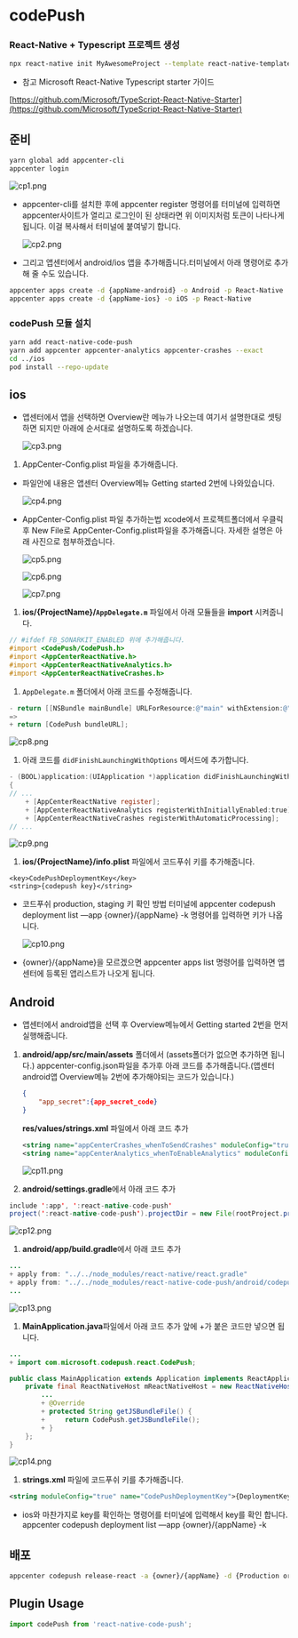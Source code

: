 # codePush

### React-Native + Typescript 프로젝트 생성

```bash
npx react-native init MyAwesomeProject --template react-native-template-typescript
```

* 참고 Microsoft React-Native Typescript starter 가이드

[https://github.com/Microsoft/TypeScript-React-Native-Starter](https://github.com/Microsoft/TypeScript-React-Native-Starter)

## 준비

```bash
yarn global add appcenter-cli
appcenter login
```

![cp1.png](./images/cp1.png)

- appcenter-cli를 설치한 후에 appcenter register 명령어를 터미널에 입력하면 appcenter사이트가 열리고 로그인이 된 상태라면 위 이미지처럼 토큰이 나타나게 됩니다. 이걸 복사해서 터미널에 붙여넣기 합니다.
    
    ![cp2.png](./images/cp2.png)
    
- 그리고 앱센터에서 android/ios 앱을 추가해줍니다.터미널에서 아래 명령어로 추가해 줄 수도 있습니다.

```bash
appcenter apps create -d {appName-android} -o Android -p React-Native
appcenter apps create -d {appName-ios} -o iOS -p React-Native
```

### codePush 모듈 설치

```bash
yarn add react-native-code-push
yarn add appcenter appcenter-analytics appcenter-crashes --exact
cd ../ios
pod install --repo-update
```

## ios

- 앱센터에서 앱을 선택하면  Overview란 메뉴가 나오는데 여기서 설명한대로 셋팅하면 되지만 아래에 순서대로 설명하도록 하겠습니다.
    
    ![cp3.png](./images/cp3.png)
    

1. AppCenter-Config.plist 파일을 추가해줍니다. 
- 파일안에 내용은 앱센터 Overview메뉴 Getting started 2번에 나와있습니다.
    
    ![cp4.png](./images/cp4.png)
    
- AppCenter-Config.plist 파일 추가하는법
xcode에서 프로젝트폴더에서 우클릭 후 New File로 AppCenter-Config.plist파일을 추가해줍니다. 자세한 설명은 아래 사진으로 첨부하겠습니다.
    
    ![cp5.png](./images/cp5.png)
    
    ![cp6.png](./images/cp6.png)
    
    ![cp7.png](./images/cp7.png)
    

1. **ios/{ProjectName}/`AppDelegate.m`** 파일에서 아래 모듈들을 **import** 시켜줍니다.

```objectivec
// #ifdef FB_SONARKIT_ENABLED 위에 추가해줍니다.
#import <CodePush/CodePush.h>
#import <AppCenterReactNative.h>
#import <AppCenterReactNativeAnalytics.h>
#import <AppCenterReactNativeCrashes.h>
```

1. `AppDelegate.m` 폴더에서 아래 코드를 수정해줍니다.

```objectivec
- return [[NSBundle mainBundle] URLForResource:@"main" withExtension:@"jsbundle"];
=>
+ return [CodePush bundleURL];
```

![cp8.png](./images/cp8.png)

1. 아래 코드를 `didFinishLaunchingWithOptions` 메서드에 추가합니다.

```objectivec
- (BOOL)application:(UIApplication *)application didFinishLaunchingWithOptions:(NSDictionary *)launchOptions
{
// ... 
	+ [AppCenterReactNative register];
	+ [AppCenterReactNativeAnalytics registerWithInitiallyEnabled:true];
	+ [AppCenterReactNativeCrashes registerWithAutomaticProcessing];
// ...
```

![cp9.png](./images/cp9.png)

1. **ios/{ProjectName}/info.plist** 파일에서 코드푸쉬 키를 추가해줍니다.

```
<key>CodePushDeploymentKey</key>
<string>{codepush key}</string>
```

- 코드푸쉬 production, staging 키 확인 방법
터미널에 appcenter codepush deployment list —app {owner}/{appName} -k 명령어를 입력하면 키가 나옵니다.
    
    ![cp10.png](./images/cp10.png)
    
- {owner}/{appName}을 모르겠으면 appcenter apps list 명령어를 입력하면 앱센터에 등록된 앱리스트가 나오게 됩니다.

## Android

- 앱센터에서 android앱을 선택 후 Overview메뉴에서 Getting started 2번을 먼저 실행해줍니다.

1. **android/app/src/main/assets** 폴더에서 (assets폴더가 없으면 추가하면 됩니다.) 
appcenter-config.json파일을 추가후 아래 코드를 추가해줍니다.(앱센터 android앱 Overview메뉴 2번에 추가해야되는 코드가 있습니다.)
    
    ```json
    {
    	"app_secret":{app_secret_code}
    }
    ```
    
    **res/values/strings.xml** 파일에서 아래 코드 추가
    
    ```xml
    <string name="appCenterCrashes_whenToSendCrashes" moduleConfig="true" translatable="false">DO_NOT_ASK_JAVASCRIPT</string>
    <string name="appCenterAnalytics_whenToEnableAnalytics" moduleConfig="true" translatable="false">ALWAYS_SEND</string>
    ```
    
    ![cp11.png](./images/cp11.png)
    

1. **android/settings.gradle**에서 아래 코드 추가

```java
include ':app', ':react-native-code-push'
project(':react-native-code-push').projectDir = new File(rootProject.projectDir, '../node_modules/react-native-code-push/android/app')
```

![cp12.png](./images/cp12.png)

1. **android/app/build.gradle**에서 아래 코드 추가

```java
...
+ apply from: "../../node_modules/react-native/react.gradle"
+ apply from: "../../node_modules/react-native-code-push/android/codepush.gradle"
...
```

![cp13.png](./images/cp13.png)

1. **MainApplication.java**파일에서 아래 코드 추가 앞에 +가 붙은 코드만 넣으면 됩니다.

```java
...
+ import com.microsoft.codepush.react.CodePush;

public class MainApplication extends Application implements ReactApplication {
    private final ReactNativeHost mReactNativeHost = new ReactNativeHost(this) {
        ...
        + @Override
        + protected String getJSBundleFile() {
        +     return CodePush.getJSBundleFile();
        + }
    };
}
```

![cp14.png](./images/cp14.png)

1. **strings.xml** 파일에 코드푸쉬 키를 추가해줍니다.

```xml
<string moduleConfig="true" name="CodePushDeploymentKey">{DeploymentKey}</string>
```

- ios와 마찬가지로 key를 확인하는 명령어를 터미널에 입력해서 key를 확인 합니다.
appcenter codepush deployment list —app {owner}/{appName} -k

## 배포

```bash
appcenter codepush release-react -a {owner}/{appName} -d {Production or Staging}
```

## **Plugin Usage**

```jsx
import codePush from 'react-native-code-push';

```

